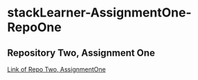 # stackLearner-AssignmentOne-RepoOne

## Repository Two, Assignment One 

[Link of Repo Two, AssignmentOne](https://github.com/HasiburRahmaan/stackLearner-AssignmentOne-RepoTwo "Repo Two")
